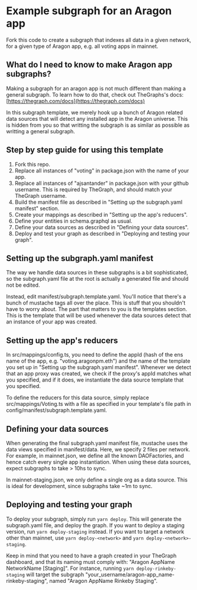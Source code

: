 # Example subgraph for an Aragon app

Fork this code to create a subgraph that indexes all data in a given network, for a given type of Aragon app, e.g. all voting apps in mainnet.

## What do I need to know to make Aragon app subgraphs?

Making a subgraph for an aragon app is not much different than making a general subgraph. To learn how to do that, check out TheGraphs's docs: [https://thegraph.com/docs](https://thegraph.com/docs)

In this subgraph template, we merely hook up a bunch of Aragon related data sources that will detect any installed app in the Aragon universe. This is hidden from you so that writting the subgraph is as similar as possible as writting a general subgraph.

## Step by step guide for using this template

1. Fork this repo.
2. Replace all instances of "voting" in package.json with the name of your app.
3. Replace all instances of "ajsantander" in package.json with your github username. This is required by TheGraph, and should match your TheGraph username.
4. Build the manifest file as described in "Setting up the subgraph.yaml manifest" section.
5. Create your mappings as described in "Setting up the app's reducers".
6. Define your entities in schema.graphql as usual.
7. Define your data sources as described in "Defining your data sources".
8. Deploy and test your graph as described in "Deploying and testing your graph".

## Setting up the subgraph.yaml manifest

The way we handle data sources in these subgraphs is a bit sophisticated, so the subgraph.yaml file at the root is actually a generated file and should not be edited.

Instead, edit manifest/subgraph.template.yaml. You'll notice that there's a bunch of mustache tags all over the place. This is stuff that you shouldn't have to worry about. The part that matters to you is the templates section. This is the template that will be used whenever the data sources detect that an instance of your app was created.

## Setting up the app's reducers

In src/mappings/config.ts, you need to define the appId \(hash of the ens name of the app, e.g. "voting.aragonpm.eth"\) and the name of the template you set up in "Setting up the subgraph.yaml manifest". Whenever we detect that an app proxy was created, we check if the proxy's appId matches what you specified, and if it does, we instantiate the data source template that you specified.

To define the reducers for this data source, simply replace src/mappings/Voting.ts with a file as specified in your template's file path in config/manifest/subgraph.template.yaml.

## Defining your data sources

When generating the final subgraph.yaml manifest file, mustache uses the data views specified in manifest/data. Here, we specify 2 files per network. For example, in mainnet.json, we define all the known DAOFactories, and hence catch every single app instantiation. When using these data sources, expect subgraphs to take &gt; 10hs to sync.

In mainnet-staging.json, we only define a single org as a data source. This is ideal for development, since subgraphs take ~1m to sync.

## Deploying and testing your graph

To deploy your subgraph, simply run `yarn deploy`. This will generate the subgraph.yaml file, and deploy the graph. If you want to deploy a staging version, run `yarn deploy-staging` instead. If you want to target a network other than mainnet, use `yarn deploy-<network>` and `yarn deploy-<network>-staging`.

Keep in mind that you need to have a graph created in your TheGraph dashboard, and that its naming must comply with: "Aragon AppName NetworkName \[Staging\]". For instance, running `yarn deploy-rinkeby-staging` will target the subgraph "your\_username/aragon-app\_name-rinkeby-staging", named "Aragon AppName Rinkeby Staging".

